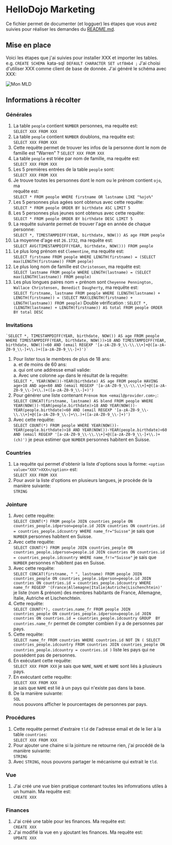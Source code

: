 # HelloDojo Marketing

Ce fichier permet de documenter (et logguer) les étapes que vous avez suivies
pour réaliser les demandes du [README.md](README.md).

## Mise en place
Voici les étapes que j'ai suivies pour installer XXX et importer les tables.
e.g. `CREATE SCHEMA `kata-sql` DEFAULT CHARACTER SET utf8mb4 ;`
J'ai choisi d'utiliser XXX comme client de base de donnée.
J'ai généré le schéma avec XXX:

![Mon MLD](schema.jpg "Mon MLD généré avec XXX")


## Informations à récolter

### Générales
1. La table `people` contient `NUMBER` personnes, ma requête est:  
   `SELECT XXX FROM XXX`
1. La table `people` contient `NUMBER` doublons, ma requête est:  
   `SELECT XXX FROM XXX`
1. Cette requête permet de trouver les infos de la personne dont le nom de
   famille est "Warren" ?
   `SELECT XXX FROM XXX`
1. La table `people` est triée par nom de famille, ma requête est:  
   `SELECT XXX FROM XXX`
1. Les 5 premières entrées de la table `people` sont:  
   `SELECT XXX FROM XXX`
1. Je trouve toutes les personnes dont le nom ou le prénom contient `ojo`, ma  
  requête est:  
  `SELECT * FROM people WHERE firstname OR lastname LIKE "%ojo%"`
1. Les 5 personnes plus agées sont obtenus avec cette requête:  
  `SELECT * FROM people ORDER BY birthdate ASC LIMIT 5`
1. Les 5 personnes plus jeunes sont obtenus avec cette requête:  
  `SELECT * FROM people ORDER BY birthdate DESC LIMIT 5`
1. La requête suivante permet de trouver l'age en année de chaque personne:  
  `SELECT *, TIMESTAMPDIFF(YEAR, birthdate, NOW()) AS age FROM people`
1. La moyenne d'age est `26.1732`, ma requête est:  
  `SELECT AVG(TIMESTAMPDIFF(YEAR, birthdate, NOW())) FROM people`
1. Le plus long prénom est `Clementine`, ma requête est:  
  `SELECT firstname FROM people WHERE LENGTH(firstname) = (SELECT max(LENGTH(firstname)) FROM people)`
1. Le plus long nom de famille est `Christensen`, ma requête est:  
  `SELECT lastname FROM people WHERE LENGTH(lastname) = (SELECT max(LENGTH(lastname)) FROM people)`
1. Les plus longues paires nom + prénom sont `Cheyenne Pennington, Wallace Christensen, Benedict Daugherty`, ma requête est:  
  `SELECT firstname, lastname FROM people WHERE (LENGTH(lastname) + LENGTH(firstname)) = (SELECT MAX(LENGTH(firstname) + LENGTH(lastname)) FROM people)`
  Double vérification :
  `SELECT *, (LENGTH(lastname) + LENGTH(firstname)) AS total FROM people ORDER BY total DESC`

### Invitations
    `SELECT *, TIMESTAMPDIFF(YEAR, birthdate, NOW()) AS age FROM people
    WHERE TIMESTAMPDIFF(YEAR, birthdate, NOW())>18 AND TIMESTAMPDIFF(YEAR, birthdate, NOW())<60 AND (email REGEXP '[a-zA-Z0-9_\\-\\.\\+]+@([a-zA-Z0-9_\\-]+\\.)+([a-zA-Z0-9_\\-]+)')`
1. Pour lister tous le membres de plus de 18 ans:  
  a. et de moins de 60 ans:  
  a. qui ont une addresse email valide:  
  a. Avec une colonne `age` dans le résultat de la requête:  
  `SELECT *, YEAR(NOW())-YEAR(birthdate) AS age FROM people
    HAVING age>18 AND age<60 AND (email REGEXP '[a-zA-Z0-9_\\-\\.\\+]+@([a-zA-Z0-9_\\-]+\\.)+([a-zA-Z0-9_\\-]+)')`
1. Pour générer une liste contenant `Prénom Nom <email@provider.com>;`:  
    `SELECT CONCAT(firstname, lastname) AS blend
    FROM people
    WHERE YEAR(NOW())-YEAR(people.birthdate)>18 AND YEAR(NOW())-YEAR(people.birthdate)<60 AND (email REGEXP '[a-zA-Z0-9_\\-\\.\\+]+@([a-zA-Z0-9_\\-]+\\.)+([a-zA-Z0-9_\\-]+)')`
1. Avec cette requête:  
     `SELECT COUNT(*)
    FROM people
    WHERE YEAR(NOW())-YEAR(people.birthdate)>18 AND YEAR(NOW())-YEAR(people.birthdate)<60 AND (email REGEXP '[a-zA-Z0-9_\\-\\.\\+]+@([a-zA-Z0-9_\\-]+\\.)+(ch)')`
   je peux estimer que `NUMBER` personnes habitent en Suisse.

### Countries
1. La requête qui permet d'obtenir la liste d'options
   sous la forme: `<option value="XXX">XXX</option>` est:  
   `SELECT XXX FROM XXX`
1. Pour avoir la liste d'options en plusieurs langues, je procède de la manière suivante:  
   `STRING`

### Jointure
1. Avec cette requête:  
    `SELECT COUNT(*) FROM people
    JOIN countries_people
    ON countries_people.idperson=people.id
    JOIN countries
    ON countries.id = countries_people.idcountry
    WHERE name_fr="Suisse"`
   je sais que `NUMBER` personnes habitent en Suisse.
1. Avec cette requête:  
    `SELECT COUNT(*) FROM people
    JOIN countries_people
    ON countries_people.idperson=people.id
    JOIN countries
    ON countries.id = countries_people.idcountry
    WHERE name_fr!="Suisse"`
   je sais que `NUMBER` personnes n'habitent pas en Suisse.
1. Avec cette requête:  
    `SELECT CONCAT(firstname, " ", lastname) FROM people
    JOIN countries_people
    ON countries_people.idperson=people.id
    JOIN countries
    ON countries.id = countries_people.idcountry
    WHERE name_fr REGEXP '(France|Allemagne|Italie|Autriche|Lischenchtein)'`
   je liste (nom & prénom) des membres habitants de France, Allemagne, Italie, Autriche
   et Lischenchtein.
1. Cette requête:  
    `SELECT COUNT(*), countries.name_fr FROM people
    JOIN countries_people
    ON countries_people.idperson=people.id
    JOIN countries
    ON countries.id = countries_people.idcountry
    GROUP  BY countries.name_fr`
   permet de compter combien il y a de personnes par pays.
1. Cette requête:  
     `SELECT name_fr FROM countries WHERE countries.id NOT IN ( SELECT countries_people.idcountry FROM countries JOIN countries_people ON countries_people.idcountry = countries.id )`
   liste les pays qui ne possèdent pas de personnes.
1. En exécutant cette requête:  
     `SELECT XXX FROM XXX` 
   je sais que `NAME`, `NAME` et `NAME` sont liés à plusieurs pays.
1. En exécutant cette requête:  
     `SELECT XXX FROM XXX`  
   je sais que `NAME` est lié à un pays qui n'existe pas dans la base.
1. De la manière suivante:  
     `SQL`  
   nous pouvons afficher le pourcentages de personnes par pays.


### Procédures

1. Cette requête permet d'extraire `tld` de l'adresse email et de le lier à la
   table `countries`:  
    `SELECT XXX FROM XXX`  
1. Pour ajouter une chaine si la jointure ne retourne rien, j'ai procédé de la
   manière suivante:  
     `STRING`
1. Avec `STRING`, nous pouvons partager le mécanisme qui extrait le `tld`.

### Vue
1. J'ai créé une vue bien pratique contenant toutes les infomrations utiles à
   un humain. Ma requête est:  
   `CREATE XXX`

### Finances
1. J'ai créé une table pour les finances. Ma requête est:  
   `CREATE XXX`
1. J'ai modifié la vue en y ajoutant les finances. Ma requête est:  
   `UPDATE XXX`
